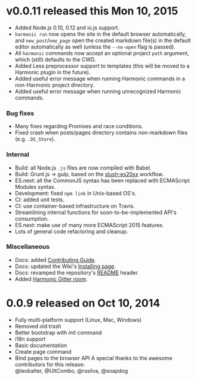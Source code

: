 # v0.0.11 released this Mon 10, 2015
- Added Node.js 0.10, 0.12 and io.js support.
- `harmonic run` now opens the site in the default browser automatically, and `new_post`/`new_page` open the created markdown file(s) in the default editor automatically as well (unless the `--no-open` flag is passed).
- All `harmonic` commands now accept an optional project `path` argument, which (still) defaults to the CWD.
- Added Less preprocessor support to templates (this will be moved to a Harmonic plugin in the future).
- Added useful error message when running Harmonic commands in a non-Harmonic project directory.
- Added useful error message when running unrecognized Harmonic commands.

### Bug fixes
- Many fixes regarding Promises and race conditions.
- Fixed crash when posts/pages directory contains non-markdown files (e.g. `.DS_Store`).

### Internal
- Build: all Node.js `.js` files are now compiled with Babel.
- Build: Grunt.js -> gulp, based on the [slush-es20xx](https://github.com/es6rocks/slush-es20xx) workflow.
- ES.next: all the CommonJS syntax has been replaced with ECMAScript Modules syntax.
- Development: fixed `npm link` in Unix-based OS's.
- CI: added unit tests.
- CI: use container-based infrastructure on Travis.
- Streamlining internal functions for soon-to-be-implemented API's consumption.
- ES.next: make use of many more ECMAScript 2015 features.
- Lots of general code refactoring and cleanup.

### Miscellaneous
- Docs: added [Contributing Guide](https://github.com/es6rocks/harmonic/blob/master/CONTRIBUTING.md).
- Docs: updated the Wiki's [Installing page](https://github.com/es6rocks/harmonic/wiki/Installing).
- Docs: revamped the repository's [README](https://github.com/es6rocks/harmonic#the-next-static-site-generator) header.
- Added [Harmonic Gitter room](https://gitter.im/es6rocks/harmonic).


# 0.0.9 released on Oct 10, 2014
- Fully multi-platform support (Linux, Mac, Windows)
- Removed old trash
- Better bootstrap with _init_ command
- i18n support
- Basic documentation
- Create page command
- Bind pages to the browser API
A special thanks to the awesome contributors for this release:  
@leobalter, @UltCombo, @rssilva, @soapdog